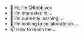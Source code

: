 - 👋 Hi, I’m @Robbivox
- 👀 I’m interested in ...
- 🌱 I’m currently learning ...
- 💞️ I’m looking to collaborate on ...
- 📫 How to reach me ...

<!---
Robbivox/Robbivox is a ✨ special ✨ repository because its `README.md` (this file) appears on your GitHub profile.
You can click the Preview link to take a look at your changes.
--->
